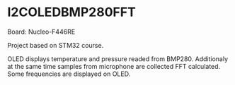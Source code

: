 # I2COLEDBMP280FFT

Board: Nucleo-F446RE

Project based on STM32 course.

OLED displays temperature and pressure readed from BMP280. Additionaly at the same time samples from microphone are collected FFT calculated. Some frequencies are displayed on OLED.
